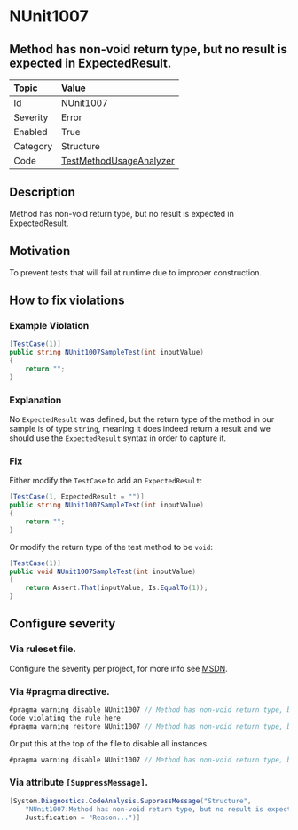 # NUnit1007

## Method has non-void return type, but no result is expected in ExpectedResult.

| Topic    | Value
| :--      | :--
| Id       | NUnit1007
| Severity | Error
| Enabled  | True
| Category | Structure
| Code     | [TestMethodUsageAnalyzer](https://github.com/nunit/nunit.analyzers/blob/0.2.0/src/nunit.analyzers/TestMethodUsage/TestMethodUsageAnalyzer.cs)

## Description

Method has non-void return type, but no result is expected in ExpectedResult.

## Motivation

To prevent tests that will fail at runtime due to improper construction.

## How to fix violations

### Example Violation

```csharp
[TestCase(1)]
public string NUnit1007SampleTest(int inputValue)
{
    return "";
}
```

### Explanation

No `ExpectedResult` was defined, but the return type of the method in our sample is of type `string`, meaning it does indeed return a result and we should use the `ExpectedResult` syntax in order to capture it.

### Fix

Either modify the `TestCase` to add an `ExpectedResult`:

```csharp
[TestCase(1, ExpectedResult = "")]
public string NUnit1007SampleTest(int inputValue)
{
    return "";
}
```

Or modify the return type of the test method to be `void`:

```csharp
[TestCase(1)]
public void NUnit1007SampleTest(int inputValue)
{
    return Assert.That(inputValue, Is.EqualTo(1));
}
```

<!-- start generated config severity -->
## Configure severity

### Via ruleset file.

Configure the severity per project, for more info see [MSDN](https://msdn.microsoft.com/en-us/library/dd264949.aspx).

### Via #pragma directive.

```csharp
#pragma warning disable NUnit1007 // Method has non-void return type, but no result is expected in ExpectedResult.
Code violating the rule here
#pragma warning restore NUnit1007 // Method has non-void return type, but no result is expected in ExpectedResult.
```

Or put this at the top of the file to disable all instances.

```csharp
#pragma warning disable NUnit1007 // Method has non-void return type, but no result is expected in ExpectedResult.
```

### Via attribute `[SuppressMessage]`.

```csharp
[System.Diagnostics.CodeAnalysis.SuppressMessage("Structure", 
    "NUnit1007:Method has non-void return type, but no result is expected in ExpectedResult.",
    Justification = "Reason...")]
```
<!-- end generated config severity -->
